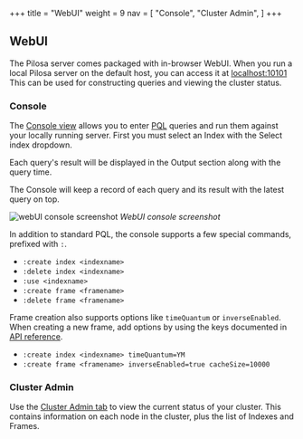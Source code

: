 +++
title = "WebUI"
weight = 9
nav = [
    "Console",
    "Cluster Admin",
]
+++

## WebUI

The Pilosa server comes packaged with in-browser WebUI.  When you run a local Pilosa server on the default host, you can access it at [localhost:10101](http://localhost:10101)
This can be used for constructing queries and viewing the cluster status.

### Console

The [Console view](http://localhost:10101/#console) allows you to enter [PQL](../query-language/) queries and run them against your locally running server.  First you must select an Index with the Select index dropdown.

Each query's result will be displayed in the Output section along with the query time. 

The Console will keep a record of each query and its result with the latest query on top.

![webUI console screenshot](/img/docs/webui-console.png)
*WebUI console screenshot*

In addition to standard PQL, the console supports a few special commands, prefixed with `:`.

- `:create index <indexname>`
- `:delete index <indexname>`
- `:use <indexname>`
- `:create frame <framename>`
- `:delete frame <framename>`

Frame creation also supports options like `timeQuantum` or `inverseEnabled`. When creating a new frame, add options by using the keys documented in [API reference](../api-reference/).

- `:create index <indexname> timeQuantum=YM`
- `:create frame <framename> inverseEnabled=true cacheSize=10000`


### Cluster Admin

Use the [Cluster Admin tab](http://localhost:10101/#admin) to view the current status of your cluster.  This contains information on each node in the cluster, plus the list of Indexes and Frames.
